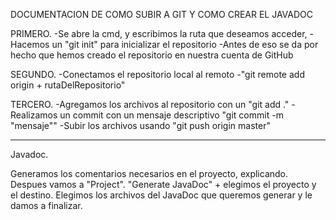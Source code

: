 DOCUMENTACION DE COMO SUBIR A GIT Y COMO CREAR EL JAVADOC 

PRIMERO.
  -Se abre la cmd, y escribimos la ruta que deseamos acceder, 
  -Hacemos un "git init" para inicializar el repositorio
  -Antes de eso se da por hecho que hemos creado el repositorio en nuestra cuenta de GitHub

SEGUNDO.
  -Conectamos el repositorio local al remoto
  -"git remote add origin + rutaDelRepositorio"
  
TERCERO.
  -Agregamos los archivos al repositorio con un "git add ."
  -Realizamos un commit con un mensaje descriptivo "git commit -m "mensaje""
  -Subir los archivos usando "git push origin master"

------------------------------------------------------------------------------------------------------

Javadoc.

Generamos los comentarios necesarios en el proyecto, explicando.
Despues vamos a "Project".
"Generate JavaDoc" + elegimos el proyecto y el destino.
Elegimos los archivos del JavaDoc que queremos generar y le damos a finalizar.


  
  
